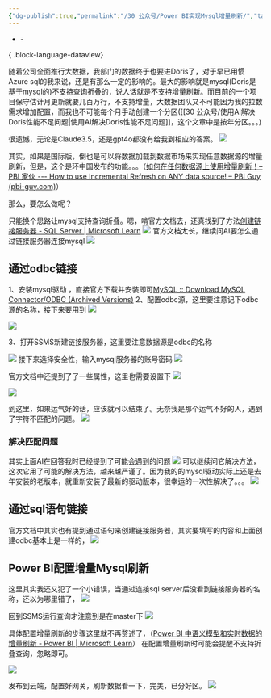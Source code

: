 ```yaml
---
{"dg-publish":true,"permalink":"/30 公众号/Power BI实现Mysql增量刷新/","tags":["公众号","增量刷新","链接服务器"]}
---
```



- \-

{ .block-language-dataview}

随着公司全面推行大数据，我部门的数据终于也要进Doris了，对于早已用惯Azure sql的我来说，还是有那么一定的影响的。最大的影响就是mysql(Doris是基于mysql的)不支持查询折叠的，说人话就是不支持增量刷新。而目前的一个项目保守估计月更新就要几百万行，不支持增量，大数据团队又不可能因为我的拉数需求增加配置，而我也不可能每个月手动创建一个分区([[30 公众号/使用AI解决Doris性能不足问题\|使用AI解决Doris性能不足问题]]，这个文章中是按年分区。。。)

很遗憾，无论是Claude3.5，还是gpt4o都没有给我到相应的答案。
![](https://s2.loli.net/2024/06/30/Itcaur75CUPD8lB.png)

其实，如果是国际版，倒也是可以将数据加载到数据市场来实现任意数据源的增量刷新，但是，这个是环中国发布的功能。。。（[如何在任何数据源上使用增量刷新！– PBI 家伙 --- How to use Incremental Refresh on ANY data source! – PBI Guy (pbi-guy.com)](https://pbi-guy.com/2022/07/14/how-to-use-incremental-refresh-on-any-data-source/)）

那么，要怎么做呢？

只能换个思路让mysql支持查询折叠。嗯，啃官方文档去，还真找到了方法[创建链接服务器 - SQL Server | Microsoft Learn](https://learn.microsoft.com/zh-cn/sql/relational-databases/linked-servers/create-linked-servers-sql-server-database-engine?view=sql-server-ver16)
![](https://s2.loli.net/2024/06/30/FauBtVxrQvMXnk2.png)
官方文档太长，继续问AI要怎么通过链接服务器连接mysql
![](https://s2.loli.net/2024/06/30/YOVrRavfW2MJlyk.png)

## 通过odbc链接

1、安装mysql驱动 ，直接官方下载并安装即可[MySQL :: Download MySQL Connector/ODBC (Archived Versions)](https://downloads.mysql.com/archives/c-odbc/)
2、配置odbc源，这里要注意记下odbc源的名称，接下来要用到
![](https://s2.loli.net/2024/06/30/lSkpIrNiVtawcPW.png)

![](https://s2.loli.net/2024/06/30/aFJSjtCezRGc6nw.png)

3、打开SSMS新建链接服务器，这里要注意数据源是odbc的名称

![](https://s2.loli.net/2024/06/30/8Im9D6u5LMlhVWi.png)
接下来选择安全性，输入mysql服务器的账号密码
![](https://s2.loli.net/2024/06/30/SaMbKyAvu9nBTpk.png)

官方文档中还提到了了一些属性，这里也需要设置下
![](https://s2.loli.net/2024/06/30/CTeMkgodUWAXbEr.png)

![](https://s2.loli.net/2024/06/30/wcfje8PM7yHnF2o.png)



到这里，如果运气好的话，应该就可以结束了。无奈我是那个运气不好的人，遇到了字符不匹配的问题。
![](https://s2.loli.net/2024/06/30/ThFC1PkXzySquE2.png)

### 解决匹配问题
其实上面AI在回答我时已经提到了可能会遇到的问题
![](https://s2.loli.net/2024/06/30/7tcDjSUhC5IJQ1A.png)
可以继续问它解决方法，这次它用了可能的解决方法，越来越严谨了。因为我的的mysql驱动实际上还是去年安装的老版本，就重新安装了最新的驱动版本，很幸运的一次性解决了。。。
![](https://s2.loli.net/2024/06/30/PRjvXSKIYFCQZnz.png)

## 通过sql语句链接

官方文档中其实也有提到通过语句来创建链接服务器，其实要填写的内容和上面创建odbc基本上是一样的，
![](https://s2.loli.net/2024/06/30/2o8gcAPFjYMfWpI.png)


## Power BI配置增量Mysql刷新
这里其实我还又犯了一个小错误，当通过连接sql server后没看到链接服务器的名称，还以为哪里错了，
![](https://s2.loli.net/2024/06/30/1Socfg6AjNxQePY.png)

回到SSMS运行查询才注意到是在master下
![](https://s2.loli.net/2024/06/30/T67irEpQgW41Jv5.png)


具体配置增量刷新的步骤这里就不再赘述了，（[Power BI 中语义模型和实时数据的增量刷新 - Power BI | Microsoft Learn](https://learn.microsoft.com/zh-cn/power-bi/connect-data/incremental-refresh-overview)）
在配置增量刷新时可能会提醒不支持折叠查询，忽略即可。

![](https://s2.loli.net/2024/06/30/RDKpy6NsnXYPEr3.png)

发布到云端，配置好网关，刷新数据看一下，完美，已分好区。
![](https://s2.loli.net/2024/06/30/wOvHgCWkKNpeYI1.png)
